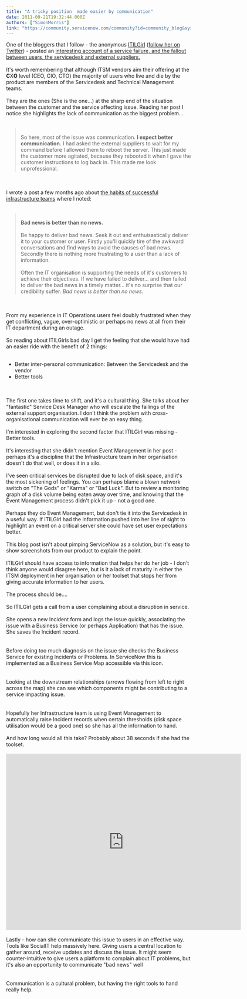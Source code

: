 ```yaml
---
title: "A tricky position  made easier by communication"
date: 2011-09-21T19:32:44.000Z
authors: ["SimonMorris"]
link: "https://community.servicenow.com/community?id=community_blog&sys_id=ebed222ddbd0dbc01dcaf3231f961939"
---
```

<p>One of the bloggers that I follow - the anonymous <a title="ilgirl.wordpress.com/" href="http://itilgirl.wordpress.com/">ITILGirl</a> (<a title="itter.com/#!/itilgirl" href="http://twitter.com/#!/itilgirl">follow her on Twitter</a>) - posted an <a title="ilgirl.wordpress.com/2011/08/24/a-tricky-position/" href="http://itilgirl.wordpress.com/2011/08/24/a-tricky-position/">interesting account of a service failure, and the fallout between users, the servicedesk and external suppliers.</a><br /><br />It's worth remembering that although ITSM vendors aim their offering at the <b>C</b>X<b>O</b> level (CEO, CIO, CTO) the majority of users who live and die by the product are members of the Servicedesk and Technical Management teams.<br /><br />They are the ones (She is the one...) at the sharp end of the situation between the customer and the service affecting issue. Reading her post I notice she highlights the lack of communication as the biggest problem...<br /><br /><blockquote><br />So here, most of the issue was communication. <b>I expect better communication.</b> I had asked the external suppliers to wait for my command before I allowed them to reboot the server. This just made the customer more agitated, because they rebooted it when I gave the customer instructions to log back in. This made me look unprofessional.<br /></blockquote><br /><br />I wrote a post a few months ago about <a title="og.beerandspeech.org/blog/2011/06/23/7-habits-of-a-successful-infrastructure-team" href="http://blog.beerandspeech.org/blog/2011/06/23/7-habits-of-a-successful-infrastructure-team">the habits of successful infrastructure teams</a> where I noted:<br /><br /><blockquote><br /><b>Bad news is better than no news.</b><br /><br />Be happy to deliver bad news. Seek it out and enthuisastically deliver it to your customer or user. Firstly you'll quickly tire of the awkward conversations and find ways to avoid the causes of bad news. Secondly there is nothing more frustrating to a user than a lack of information.<br /><br />Often the IT organisation is supporting the needs of it's customers to achieve their objectives. If we have failed to deliver... and then failed to deliver the bad news in a timely matter... it's no surprise that our credibility suffer. <i>Bad news is better than no news.</i><br /></blockquote><br /><br />From my experience in IT Operations users feel doubly frustrated when they get conflicting, vague, over-optimistic or perhaps no news at all from their IT department during an outage.<br /><br />So reading about ITILGirls bad day I get the feeling that she would have had an easier ride with the benefit of 2 things:<br /><br /><ul><li>Better inter-personal communication: Between the Servicedesk and the vendor</li><li>Better tools</li></ul><br /><br />The first one takes time to shift, and it's a cultural thing. She talks about her "fantastic" Service Desk Manager who will escalate the failings of the external support organisation. I don't think the problem with cross-organisational communication will ever be an easy thing.<br /><br />I'm interested in exploring the second factor that ITILGirl was missing - Better tools.<br /><br />It's interesting that she didn't mention Event Management in her post - perhaps it's a discipline that the Infrastructure team in her organisation doesn't do that well, or does it in a silo. <br /><br />I've seen critical services be disrupted due to lack of disk space, and it's the most sickening of feelings. You can perhaps blame a blown network switch on "The Gods" or "Karma" or "Bad Luck". But to review a monitoring graph of a disk volume being eaten away over time, and knowing that the Event Management process didn't pick it up - not a good one.<br /><br />Perhaps they do Event Management, but don't tie it into the Servicedesk in a useful way. If ITILGirl had the information pushed into her line of sight to highlight an event on a critical server she could have set user expectations better.<br /><br />This blog post isn't about pimping ServiceNow as a solution, but it's easy to show screenshots from our product to explain the point.<br /><br />ITILGirl should have access to information that helps her do her job - I don't think anyone would disagree here, but is it a lack of maturity in either the ITSM deployment in her organisation or her toolset that stops her from giving accurate information to her users.<br /><br />The process should be....<br /><br />So ITILGirl gets a call from a user complaining about a disruption in service.<br /><br />She opens a new Incident form and logs the issue quickly, associating the issue with a Business Service (or perhaps Application) that has the issue. She saves the Incident record.<br /><br /><img  alt="" class="jive-image" src="28ddb80edb509f048c8ef4621f9619b9.iix" /><br /><br />Before doing too much diagnosis on the issue she checks the Business Service for existing Incidents or Problems. In ServiceNow this is implemented as a Business Service Map accessible via this icon.<br /><br /><img  alt="" class="jive-image" src="3ea9980edb945344e9737a9e0f9619f2.iix" /><br /><br />Looking at the downstream relationships (arrows flowing from left to right across the map) she can see which components might be contributing to a service impacting issue.<br /><br /><img  alt="" class="jive-image" src="54a2637ddb9093041dcaf3231f961954.iix" /><br /><br />Hopefully her Infrastructure team is using Event Management to automatically raise Incident records when certain thresholds (disk space utilisation would be a good one) so she has all the information to hand.<br /><br />And how long would all this take? Probably about 38 seconds if she had the toolset.<br /><br /><embed width="640" height="480" src="http://www.youtube.com/embed/Tp8NZS3GXQg" frameborder="0" allowfullscreen=""></embed><br /><br />Lastly - how can she communicate this issue to users in an effective way. Tools like SocialIT help massively here. Giving users a central location to gather around, receive updates and discuss the issue. It might seem counter-intuitive to give users a platform to complain about IT problems, but it's also an opportunity to communicate "bad news" well<br /><br /><img  alt="" class="jive-image" src="677fd18edb54d7041dcaf3231f961911.iix" /><br /><br />Communication is a cultural problem, but having the right tools to hand really help.</p>